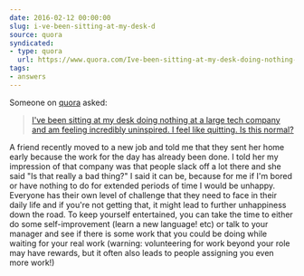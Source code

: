 ```yaml
---
date: 2016-02-12 00:00:00
slug: i-ve-been-sitting-at-my-desk-d
source: quora
syndicated:
- type: quora
  url: https://www.quora.com/Ive-been-sitting-at-my-desk-doing-nothing-at-a-large-tech-company-and-am-feeling-incredibly-uninspired-I-feel-like-quitting-Is-this-normal/answer/Roy-Tang
tags:
- answers
---
```


Someone on [quora](https://quora.com) asked:

> [I've been sitting at my desk doing nothing at a large tech company and am feeling incredibly uninspired. I feel like quitting. Is this normal?](https://www.quora.com/Ive-been-sitting-at-my-desk-doing-nothing-at-a-large-tech-company-and-am-feeling-incredibly-uninspired-I-feel-like-quitting-Is-this-normal/answer/Roy-Tang)


A friend recently moved to a new job and told me that they sent her home early because the work for the day has already been done. I told her my impression of that company was that people slack off a lot there and she said "Is that really a bad thing?" I said it can be, because for me if I'm bored or have nothing to do for extended periods of time I would be unhappy. Everyone has their own level of challenge that they need to face in their daily life and if you're not getting that, it might lead to further unhappiness down the road. To keep yourself entertained, you can take the time to either do some self-improvement (learn a new language! etc) or talk to your manager and see if there is some work that you could be doing while waiting for your real work (warning: volunteering for work beyond your role may have rewards, but it often also leads to people assigning you even more work!)